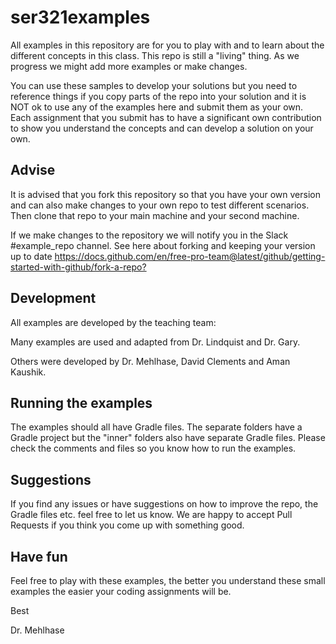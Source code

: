 # ser321examples

All examples in this repository are for you to play with and to learn about the different concepts in this class. This repo is still a "living" thing. As we progress we might add more examples or make changes. 

You can use these samples to develop your solutions but you need to reference things if you copy parts of the repo into your solution and it is NOT ok to use any of the examples here and submit them as your own. Each assignment that you submit has to have a significant own contribution to show you understand the concepts and can develop a solution on your own. 

## Advise
It is advised that you fork this repository so that you have your own version and can also make changes to your own repo to test different scenarios. Then clone that repo to your main machine and your second machine. 

If we make changes to the repository we will notify you in the Slack #example_repo channel. See here about forking and keeping your version up to date <https://docs.github.com/en/free-pro-team@latest/github/getting-started-with-github/fork-a-repo?>

## Development
All examples are developed by the teaching team:

Many examples are used and adapted from Dr. Lindquist and Dr. Gary.

Others were developed by Dr. Mehlhase, David Clements and Aman Kaushik.


## Running the examples
The examples should all have Gradle files. The separate folders have a Gradle project but the "inner" folders also have separate Gradle files. Please check the comments and files so you know how to run the examples. 

## Suggestions
If you find any issues or have suggestions on how to improve the repo, the Gradle files etc. feel free to let us know. We are happy to accept Pull Requests if you think you come up with something good. 

## Have fun

Feel free to play with these examples, the better you understand these small examples the easier your coding assignments will be. 

Best

Dr. Mehlhase

